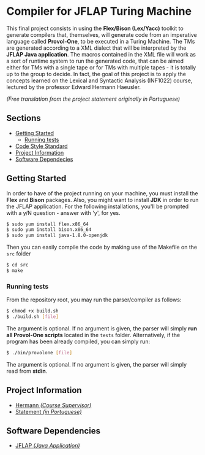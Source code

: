 # Compiler for JFLAP Turing Machine

This final project consists in using the **Flex/Bison (Lex/Yacc)** toolkit to generate compilers that, themselves, will generate code from an imperative language called **Provol-One**, to be executed in a Turing Machine. The TMs are generated according to a XML dialect that will be interpreted by the **JFLAP Java application**. The macros contained in the XML file will work as a sort of runtime system to run the generated code, that can be aimed either for TMs with a single tape or for TMs with multiple tapes - it is totally up to the group to decide. In fact, the goal of this project is to apply the concepts learned on the Lexical and Syntactic Analysis (INF1022) course, lectured by the professor Edward Hermann Haeusler.

*(Free translation from the project statement originally in Portuguese)*

## Sections

- [Getting Started](#getting-started)
  - [Running tests](#running-tests)
- [Code Style Standard](#code-style-standard)
- [Project Information](#project-information)
- [Software Dependecies](#software-dependencies)

## Getting Started

In order to have of the project running on your machine, you must install the **Flex** and **Bison** packages. Also, you might want to install **JDK** in order to run the JFLAP application. For the following installations, you'll be prompted with a y/N question - answer with 'y', for yes.

``` bash
$ sudo yum install flex.x86_64
$ sudo yum install bison.x86_64
$ sudo yum install java-1.8.0-openjdk
```

Then you can easily compile the code by making use of the Makefile on the `src` folder

``` bash
$ cd src
$ make
```

### Running tests

From the repository root, you may run the parser/compiler as follows:

``` bash
$ chmod +x build.sh
$ ./build.sh [file]
```

The argument is optional. If no argument is given, the parser will simply **run all Provol-One scripts** located in the `tests` folder. Alternatively, if the program has been already compiled, you can simply run:

``` bash
$ ./bin/provolone [file]
```

The argument is optional. If no argument is given, the parser will simply read from **stdin**.

## Project Information

* [Hermann *(Course Supervisor)*](http://www-di.inf.puc-rio.br/~hermann/)
* [Statement *(in Portuguese)*](https://drive.google.com/file/d/185EW11LlP18a115te7fuPol0oz6TyTKs/view?usp=sharing)

## Software Dependencies

* [JFLAP *(Java Application)*](http://www.jflap.org/jflaptmp/)
